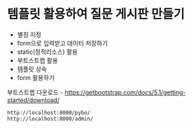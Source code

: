 # 템플릿 활용하여 질문 게시판 만들기
+ 별칭 지정
+ form으로 입력받고 데이터 저장하기
+ static(정적리소스) 활용
+ 부트스트랩 활용
+ 템플릿 상속
+ form 활용하기

부트스트랩 다운로드 - https://getbootstrap.com/docs/5.1/getting-started/download/

`http://localhost:8000/pybo/` <br>
`http://localhost:8000/admin/`
